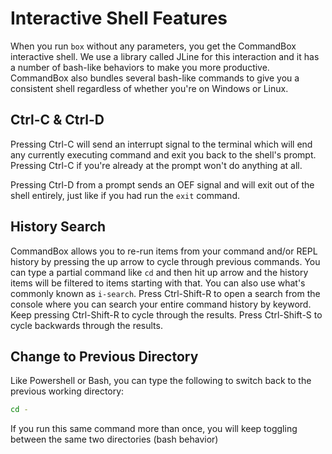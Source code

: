 # Interactive Shell Features

When you run `box` without any parameters, you get the CommandBox interactive shell. We use a library called JLine for this interaction and it has a number of bash-like behaviors to make you more productive. CommandBox also bundles several bash-like commands to give you a consistent shell regardless of whether you're on Windows or Linux.

## Ctrl-C & Ctrl-D

Pressing Ctrl-C will send an interrupt signal to the terminal which will end any currently executing command and exit you back to the shell's prompt. Pressing Ctrl-C if you're already at the prompt won't do anything at all.

Pressing Ctrl-D from a prompt sends an OEF signal and will exit out of the shell entirely, just like if you had run the `exit` command.

## History Search

CommandBox allows you to re-run items from your command and/or REPL history by pressing the up arrow  to cycle through previous commands.  You  can type a partial command  like `cd` and then hit up arrow and the history items will be filtered to items starting with that.  You can also use what's commonly known as `i-search`.  Press Ctrl-Shift-R to open a search from the console where you can search your entire command history by keyword.  Keep pressing Ctrl-Shift-R to cycle through the results.  Press Ctrl-Shift-S to cycle backwards through the results.

## Change to Previous Directory

Like Powershell or Bash, you can type the following to switch back to the previous working directory:

```bash
cd -
```

If you run this same command more than once, you will keep toggling between the same two directories \(bash behavior\)





